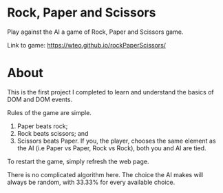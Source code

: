 # Rock, Paper and Scissors

Play against the AI a game of Rock, Paper and Scissors game. 

Link to game: https://wteo.github.io/rockPaperScissors/

# About

This is the first project I completed to learn and understand the basics of DOM and DOM events. 

Rules of the game are simple.
1. Paper beats rock;
2. Rock beats scissors; and
3. Scissors beats Paper.
If you, the player, chooses the same element as the AI (i.e Paper vs Paper, Rock vs Rock), both you and AI are tied. 

To restart the game, simply refresh the web page.

There is no complicated algorithm here. The choice the AI makes will always be random, with 33.33% for every available choice.
